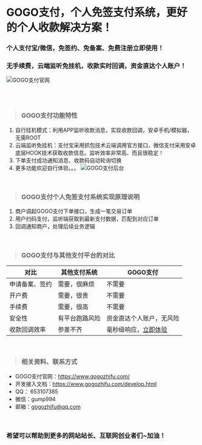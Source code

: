 # GOGO支付，个人免签支付系统，更好的个人收款解决方案！
### 个人支付宝/微信，免签约、免备案、免费注册立即使用！
### 无手续费，云端监听免挂机，收款实时回调，资金直达个人账户！
![GOGO支付官网](https://images.gitee.com/uploads/images/2021/0813/180403_6f44a51a_1694370.png "8601186987b3c0564b8a4f0bf7bac65.png")

<br/>
<br/>


> ### **GOGO支付功能特性**

1. 自行挂机模式：利用APP监听收款消息，实现收款回调，安卓手机/模拟器，无需ROOT
2. 云端监听免挂机：支付宝采用抓包技术云端调用官方接口，微信支付采用安卓底层HOOK技术获取收款信息。监听效率非常高、而且很稳定！ 
3. 下单支付成功通知消息、收款码自动轮询切换
4. 更多功能欢迎自行体验。。。
![GOGO支付后台](https://images.gitee.com/uploads/images/2021/0813/180634_912f9a84_1694370.png "微信截图_20210714143019.png")

<br/>


> ### **GOGO支付个人免签支付系统实现原理说明** 


1. 商户调起GOGO支付下单接口，生成一笔交易订单
2. 用户扫码支付，监听端获取到最新支付数据，匹配到对应订单
3. 回调通知商户，处理后续业务逻辑

<br/>

> ### **GOGO支付与其他支付平台的对比** 


| 对比      | 其他支付系统  | GOGO支付       |
|---------|---------|--------------|
| 申请备案、签约 | 需要，很麻烦  | 不需要          |
| 开户费     | 需要，很贵   | 不需要          |
| 手续费     | 需要，很高   | 不需要          |
| 安全性     | 有平台跑路风险 | 资金直达个人账户，无风险 |
| 收款回调效率  | 参差不齐    | 毫秒级响应，[立即体验 ](https://www.gogozhifu.com/shop/test/makeorder/type/1.html)  |


<br/>

> ### **相关资料、联系方式**
- GOGO支付官网：https://www.gogozhifu.com/
- 开发接入文档：https://www.gogozhifu.com/develop.html
- QQ： 653107385
- 微信：gump994
- 邮箱：gogozhifu@qq.com


<br/>

### 希望可以帮助到更多的网站站长、互联网创业者们~加油！



